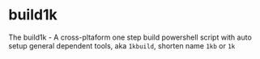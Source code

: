 # build1k

The build1k -  A cross-pltaform one step build powershell script with auto setup general dependent tools, aka `1kbuild`, shorten name `1kb` or `1k`
